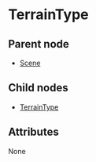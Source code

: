 # TerrainType

## Parent node

* [Scene](../)

## Child nodes

* [TerrainType](terraintype.md)

## Attributes

None

